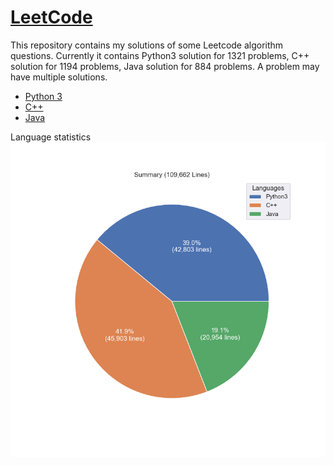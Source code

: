 # [LeetCode](https://leetcode.com/)

This repository contains my solutions of some Leetcode algorithm questions.
Currently it contains Python3 solution for 1321 problems, C++ solution for 1194 problems, Java solution for 884 problems.
A problem may have multiple solutions.

* [Python 3](python3.md)
* [C++](cpp.md)
* [Java](java.md)

Language statistics
![summary](images/pie.png)
